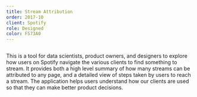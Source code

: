 ```yaml
---
title: Stream Attribution
order: 2017-10
client: Spotify
role: Designed
color: F573A0
---
```


<img alt="" src="/img/work/user_journey/journeys.png" />

This is a tool for data scientists, product owners, and designers to explore how users on
Spotify navigate the various clients to find something to stream. It provides both a high
level summary of how many streams can be attributed to any page, and a detailed view of
steps taken by users to reach a stream. The application helps users understand how our
clients are used so that they can make better product decisions.
